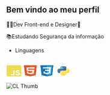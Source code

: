 

## Bem vindo ao meu perfil

<p>👩‍💻Dev Front-end e Designer🎨<p>
<p>📚Estudando Segurança da informação<p>
  
- Linguagens
<div style="display: inline_block"><br>
  <img align="center" alt="Js" height="30" width="40" src="https://raw.githubusercontent.com/devicons/devicon/master/icons/javascript/javascript-plain.svg">
  <img align="center" alt="HTML" height="30" width="40" src="https://raw.githubusercontent.com/devicons/devicon/master/icons/html5/html5-original.svg">
  <img align="center" alt="CSS" height="30" width="40" src="https://raw.githubusercontent.com/devicons/devicon/master/icons/css3/css3-original.svg">
  <img align="center" alt="Python" height="30" width="40" src="https://raw.githubusercontent.com/devicons/devicon/master/icons/python/python-original.svg">

</div>
<br>
<img src="https://w0.peakpx.com/wallpaper/500/579/HD-wallpaper-anime-room-computer-night.jpg" alt="CL Thumb" border="0" width="40%">
